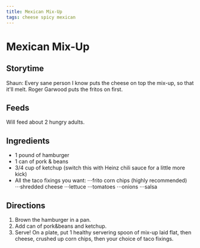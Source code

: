 ```yaml
---
title: Mexican Mix-Up
tags: cheese spicy mexican
---
```


# Mexican Mix-Up

## Storytime
Shaun: Every sane person I know puts the cheese on top the mix-up, so that it'll melt. Roger Garwood puts the fritos on first.

## Feeds
Will feed about 2 hungry adults.

## Ingredients
* 1 pound of hamburger
* 1 can of pork & beans
* 3/4 cup of ketchup (switch this with Heinz chili sauce for a little more kick)
* All the taco fixings you want:
⋅⋅⋅frito corn chips (highly recommended)
⋅⋅⋅shredded cheese
⋅⋅⋅lettuce
⋅⋅⋅tomatoes
⋅⋅⋅onions
⋅⋅⋅salsa

## Directions
1. Brown the hamburger in a pan.
2. Add can of pork&beans and ketchup.
3. Serve! On a plate, put 1 healthy servering spoon of mix-up laid flat, then cheese, crushed up corn chips, then your choice of taco fixings.
